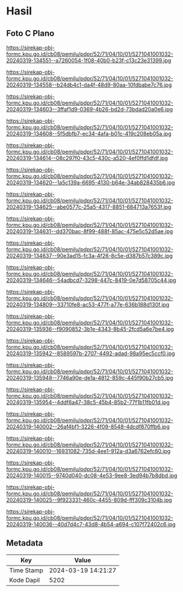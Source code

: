 # Hasil

## Foto C Plano

https://sirekap-obj-formc.kpu.go.id/cb08/pemilu/pdpr/52/71/04/10/01/5271041001032-20240319-134551--a7260054-1f08-40b0-b23f-c13c23e31399.jpg

https://sirekap-obj-formc.kpu.go.id/cb08/pemilu/pdpr/52/71/04/10/01/5271041001032-20240319-134558--b24db4c1-da4f-48d9-80aa-10fdbabe7c76.jpg

https://sirekap-obj-formc.kpu.go.id/cb08/pemilu/pdpr/52/71/04/10/01/5271041001032-20240319-134603--3ffaf1d9-0369-4b26-bd2d-73bdad20a0e6.jpg

https://sirekap-obj-formc.kpu.go.id/cb08/pemilu/pdpr/52/71/04/10/01/5271041001032-20240319-134608--5f5dbfb7-ec34-4afa-b01c-419c208eb05a.jpg

https://sirekap-obj-formc.kpu.go.id/cb08/pemilu/pdpr/52/71/04/10/01/5271041001032-20240319-134614--08c297f0-43c5-430c-a520-4ef0ffd1dfdf.jpg

https://sirekap-obj-formc.kpu.go.id/cb08/pemilu/pdpr/52/71/04/10/01/5271041001032-20240319-134620--1a5c139a-6695-4130-b64e-34ab828435b6.jpg

https://sirekap-obj-formc.kpu.go.id/cb08/pemilu/pdpr/52/71/04/10/01/5271041001032-20240319-134625--abe0577c-25a5-4317-8851-684713a7653f.jpg

https://sirekap-obj-formc.kpu.go.id/cb08/pemilu/pdpr/52/71/04/10/01/5271041001032-20240319-134631--dd370bac-8f99-488f-85ac-475e5c52d5ae.jpg

https://sirekap-obj-formc.kpu.go.id/cb08/pemilu/pdpr/52/71/04/10/01/5271041001032-20240319-134637--90e3ad15-fc3a-4f26-8c5e-d387b57c389c.jpg

https://sirekap-obj-formc.kpu.go.id/cb08/pemilu/pdpr/52/71/04/10/01/5271041001032-20240319-134646--54adbcd7-3298-447c-8419-0e7d58705c44.jpg

https://sirekap-obj-formc.kpu.go.id/cb08/pemilu/pdpr/52/71/04/10/01/5271041001032-20240319-134809--33710fe8-ac53-477f-a77e-636b188d130f.jpg

https://sirekap-obj-formc.kpu.go.id/cb08/pemilu/pdpr/52/71/04/10/01/5271041001032-20240319-135936--f9090852-3b1e-4343-8b45-2fcd5a6e7be4.jpg

https://sirekap-obj-formc.kpu.go.id/cb08/pemilu/pdpr/52/71/04/10/01/5271041001032-20240319-135942--8589597b-2707-4492-adad-98a95ec5ccf0.jpg

https://sirekap-obj-formc.kpu.go.id/cb08/pemilu/pdpr/52/71/04/10/01/5271041001032-20240319-135948--7746a90e-de1a-4812-859c-445f90b27cb5.jpg

https://sirekap-obj-formc.kpu.go.id/cb08/pemilu/pdpr/52/71/04/10/01/5271041001032-20240319-135954--4ddf6a47-38c5-45b4-85b2-77f1b11fb01d.jpg

https://sirekap-obj-formc.kpu.go.id/cb08/pemilu/pdpr/52/71/04/10/01/5271041001032-20240319-140002--26af4bf1-3226-4f09-8548-4dcdf870ffb6.jpg

https://sirekap-obj-formc.kpu.go.id/cb08/pemilu/pdpr/52/71/04/10/01/5271041001032-20240319-140010--16931082-735d-4ee1-912a-d3a6762efc60.jpg

https://sirekap-obj-formc.kpu.go.id/cb08/pemilu/pdpr/52/71/04/10/01/5271041001032-20240319-140015--9740d040-dc08-4e53-9ee8-3ed94b7b8dbd.jpg

https://sirekap-obj-formc.kpu.go.id/cb08/pemilu/pdpr/52/71/04/10/01/5271041001032-20240319-140025--9f923331-460c-4455-809d-fff309c3104b.jpg

https://sirekap-obj-formc.kpu.go.id/cb08/pemilu/pdpr/52/71/04/10/01/5271041001032-20240319-140036--40d7d4c7-43d8-4b54-a694-c107f72402c6.jpg


## Metadata

| Key        | Value               |
| ---------- | ------------------- |
| Time Stamp | 2024-03-19 14:21:27 |
| Kode Dapil | 5202                |



